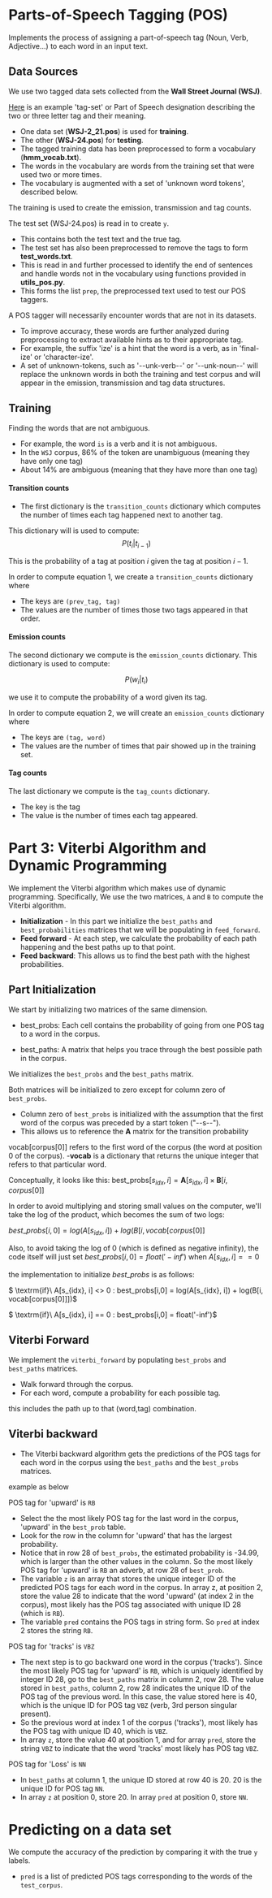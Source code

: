 # Parts-of-Speech Tagging (POS)

Implements the process of assigning a part-of-speech tag (Noun, Verb, Adjective...) to each word in an input text.


##  Data Sources
We use two tagged data sets collected from the **Wall Street Journal (WSJ)**. 

[Here](http://relearn.be/2015/training-common-sense/sources/software/pattern-2.6-critical-fork/docs/html/mbsp-tags.html) is an example 'tag-set' or Part of Speech designation describing the two or three letter tag and their meaning. 
- One data set (**WSJ-2_21.pos**) is used for **training**.
- The other (**WSJ-24.pos**) for **testing**. 
- The tagged training data has been preprocessed to form a vocabulary (**hmm_vocab.txt**). 
- The words in the vocabulary are words from the training set that were used two or more times. 
- The vocabulary is augmented with a set of 'unknown word tokens', described below. 

The training is used to create the emission, transmission and tag counts. 

The test set (WSJ-24.pos) is read in to create `y`. 
- This contains both the test text and the true tag. 
- The test set has also been preprocessed to remove the tags to form **test_words.txt**. 
- This is read in and further processed to identify the end of sentences and handle words not in the vocabulary using functions provided in **utils_pos.py**. 
- This forms the list `prep`, the preprocessed text used to test our  POS taggers.

A POS tagger will necessarily encounter words that are not in its datasets. 
- To improve accuracy, these words are further analyzed during preprocessing to extract available hints as to their appropriate tag. 
- For example, the suffix 'ize' is a hint that the word is a verb, as in 'final-ize' or 'character-ize'. 
- A set of unknown-tokens, such as '--unk-verb--' or '--unk-noun--' will replace the unknown words in both the training and test corpus and will appear in the emission, transmission and tag data structures.




##  Training

 Finding  the words that are not ambiguous. 
- For example, the word `is` is a verb and it is not ambiguous. 
- In the `WSJ` corpus, $86$% of the token are unambiguous (meaning they have only one tag) 
- About $14\%$ are ambiguous (meaning that they have more than one tag)

 

#### Transition counts
- The first dictionary is the `transition_counts` dictionary which computes the number of times each tag happened next to another tag. 

This dictionary will is used to compute: 
$$P(t_i |t_{i-1}) \tag{1}$$

This is the probability of a tag at position $i$ given the tag at position $i-1$.

In order to compute equation 1, we create a `transition_counts` dictionary where 
- The keys are `(prev_tag, tag)`
- The values are the number of times those two tags appeared in that order. 

#### Emission counts

The second dictionary we compute is the `emission_counts` dictionary. This dictionary is used to compute:

$$P(w_i|t_i)\tag{2}$$

we use it to compute the probability of a word given its tag. 

In order  to compute equation 2, we  will create an `emission_counts` dictionary where 
- The keys are `(tag, word)` 
- The values are the number of times that pair showed up in the  training set. 

#### Tag counts

The last dictionary we compute is the `tag_counts` dictionary. 
- The key is the tag 
- The value is the number of times each tag appeared.

<a name='3'></a>
# Part 3: Viterbi Algorithm and Dynamic Programming

We implement the Viterbi algorithm which makes use of dynamic programming. Specifically, We use the two matrices, `A` and `B` to compute the Viterbi algorithm.  

* **Initialization** - In this part we initialize the `best_paths` and `best_probabilities` matrices that we will be populating in `feed_forward`.
* **Feed forward** - At each step, we calculate the probability of each path happening and the best paths up to that point. 
* **Feed backward**: This allows us to find the best path with the highest probabilities. 


## Part Initialization 

We start by initializing two matrices of the same dimension. 

- best_probs: Each cell contains the probability of going from one POS tag to a word in the corpus.

- best_paths: A matrix that helps you trace through the best possible path in the corpus. 

We initializes the `best_probs` and the `best_paths` matrix. 

Both matrices will be initialized to zero except for column zero of `best_probs`.  
- Column zero of `best_probs` is initialized with the assumption that the first word of the corpus was preceded by a start token ("--s--"). 
- This allows us to reference the **A** matrix for the transition probability

vocab[corpus[0]] refers to the first word of the corpus (the word at position 0 of the corpus). 
-**vocab** is a dictionary that returns the unique integer that refers to that particular word.

Conceptually, it looks like this:
$\textrm{best_probs}[s_{idx}, i] = \mathbf{A}[s_{idx}, i] \times \mathbf{B}[i, corpus[0] ]$


In order to avoid multiplying and storing small values on the computer, we'll take the log of the product, which becomes the sum of two logs:

$best\_probs[i,0] = log(A[s_{idx}, i]) + log(B[i, vocab[corpus[0]]$

Also, to avoid taking the log of 0 (which is defined as negative infinity), the code itself will just set $best\_probs[i,0] = float('-inf')$ when $A[s_{idx}, i] == 0$

the implementation to initialize $best\_probs$ is as follows:

$ \textrm{if}\ A[s_{idx}, i] <> 0 : best\_probs[i,0] = log(A[s_{idx}, i]) + log(B[i, vocab[corpus[0]]])$

$ \textrm{if}\ A[s_{idx}, i] == 0 : best\_probs[i,0] = float('-inf')$

## Viterbi Forward

We implement  the `viterbi_forward` by  populating  `best_probs` and `best_paths` matrices.
- Walk forward through the corpus.
- For each word, compute a probability for each possible tag.

this  includes the path up to that (word,tag) combination. 

##  Viterbi backward

- The Viterbi backward algorithm gets the predictions of the POS tags for each word in the corpus using the `best_paths` and the `best_probs` matrices.

example as below

POS tag for 'upward' is `RB`
- Select the the most likely POS tag for the last word in the corpus, 'upward' in the `best_prob` table.
- Look for the row in the column for 'upward' that has the largest probability.
- Notice that in row 28 of `best_probs`, the estimated probability is -34.99, which is larger than the other values in the column.  So the most likely POS tag for 'upward' is `RB` an adverb, at row 28 of `best_prob`. 
- The variable `z` is an array that stores the unique integer ID of the predicted POS tags for each word in the corpus.  In array z, at position 2, store the value 28 to indicate that the word 'upward' (at index 2 in the corpus), most likely has the POS tag associated with unique ID 28 (which is `RB`).
- The variable `pred` contains the POS tags in string form.  So `pred` at index 2 stores the string `RB`.


POS tag for 'tracks' is `VBZ`
- The next step is to go backward one word in the corpus ('tracks').  Since the most likely POS tag for 'upward' is `RB`, which is uniquely identified by integer ID 28, go to the `best_paths` matrix in column 2, row 28.  The value stored in `best_paths`, column 2, row 28 indicates the unique ID of the POS tag of the previous word.  In this case, the value stored here is 40, which is the unique ID for POS tag `VBZ` (verb, 3rd person singular present).
- So the previous word at index 1 of the corpus ('tracks'), most likely has the POS tag with unique ID 40, which is `VBZ`.
- In array `z`, store the value 40 at position 1, and for array `pred`, store the string `VBZ` to indicate that the word 'tracks' most likely has POS tag `VBZ`.

POS tag for 'Loss' is `NN`
- In `best_paths` at column 1, the unique ID stored at row 40 is 20.  20 is the unique ID for POS tag `NN`.
- In array `z` at position 0, store 20.  In array `pred` at position 0, store `NN`.
# Predicting on a data set

We compute the accuracy of the prediction by comparing it with the true `y` labels. 
- `pred` is a list of predicted POS tags corresponding to the words of the `test_corpus`. 
 
